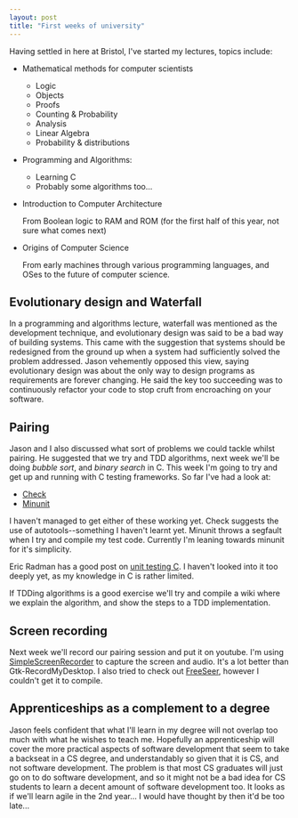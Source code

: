 ```yaml
---
layout: post
title: "First weeks of university"
---
```


Having settled in here at Bristol, I've started my lectures, topics include:

* Mathematical methods for computer scientists
  * Logic
  * Objects
  * Proofs
  * Counting & Probability
  * Analysis
  * Linear Algebra
  * Probability & distributions

* Programming and Algorithms:
  * Learning C
  * Probably some algorithms too... 

* Introduction to Computer Architecture

  From Boolean logic to RAM and ROM (for the first half of this year, not sure
  what comes next)

* Origins of Computer Science

  From early machines through various programming languages, and OSes to the
  future of computer science.

## Evolutionary design and Waterfall
In a programming and algorithms lecture, waterfall was mentioned as the
development technique, and evolutionary design was said to be a bad way of
building systems. This came with the suggestion that systems should be
redesigned from the ground up when a system had sufficiently solved the problem
addressed. Jason vehemently opposed this view, saying evolutionary design was
about the only way to design programs as requirements are forever changing. He
said the key too succeeding was to continuously refactor your code to stop cruft
from encroaching on your software.

## Pairing
Jason and I also discussed what sort of problems we could tackle whilst
pairing. He suggested that we try and TDD algorithms, next week we'll be doing
*bubble sort*, and *binary search* in C. This week I'm going to try and get up
and running with C testing frameworks. So far I've had a look at:
* [Check](http://check.sourceforge.net/)
* [Minunit](http://www.jera.com/techinfo/jtns/jtn002.html)

I haven't managed to get either of these working yet. Check suggests the use of
autotools--something I haven't learnt yet. Minunit throws a segfault when I try
and compile my test code. Currently I'm leaning towards minunit for it's
simplicity.

Eric Radman has a good post on [unit testing C](http://eradman.com/posts/tdd-in-c.html). 
I haven't looked into it too deeply yet, as my knowledge in C is rather limited.

If TDDing algorithms is a good exercise we'll try and compile a wiki where we
explain the algorithm, and show the steps to a TDD implementation.

## Screen recording
Next week we'll record our pairing session and put it on youtube. I'm using 
[SimpleScreenRecorder](http://www.maartenbaert.be/simplescreenrecorder/) to
capture the screen and audio. It's a lot better than Gtk-RecordMyDesktop. I also
tried to check out [FreeSeer](http://freeseer.github.io/), however I couldn't
get it to compile.

## Apprenticeships as a complement to a degree
Jason feels confident that what I'll learn in my degree will not overlap too
much with what he wishes to teach me. Hopefully an apprenticeship will cover the
more practical aspects of software development that seem to take a backseat in a
CS degree, and understandably so given that it is CS, and not software
development. The problem is that most CS graduates will just go on to do
software development, and so it might not be a bad idea for CS students to learn
a decent amount of software development too. It looks as if we'll learn agile in
the 2nd year... I would have thought by then it'd be too late...
